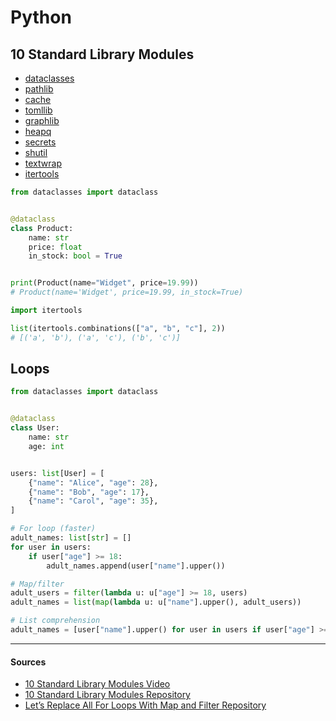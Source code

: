 # Python 

## 10 Standard Library Modules

- [dataclasses](https://docs.python.org/3/library/dataclasses.html)
- [pathlib](https://docs.python.org/3/library/pathlib.html)
- [cache](https://docs.python.org/3/library/functools.html)
- [tomllib](https://docs.python.org/3/library/tomllib.html)
- [graphlib](https://docs.python.org/3/library/graphlib.html)
- [heapq](https://docs.python.org/3/library/heapq.html)
- [secrets](https://docs.python.org/3/library/secrets.html)
- [shutil](https://docs.python.org/3/library/shutil.html)
- [textwrap](https://docs.python.org/3/library/textwrap.html)
- [itertools](https://docs.python.org/3/library/itertools.html) 

```python 
from dataclasses import dataclass


@dataclass
class Product:
    name: str
    price: float
    in_stock: bool = True


print(Product(name="Widget", price=19.99))
# Product(name='Widget', price=19.99, in_stock=True)

```
```python 
import itertools

list(itertools.combinations(["a", "b", "c"], 2))
# [('a', 'b'), ('a', 'c'), ('b', 'c')]
```

## Loops 

```python
from dataclasses import dataclass


@dataclass
class User:
    name: str
    age: int


users: list[User] = [
    {"name": "Alice", "age": 28},
    {"name": "Bob", "age": 17},
    {"name": "Carol", "age": 35},
]

# For loop (faster)
adult_names: list[str] = []
for user in users:
    if user["age"] >= 18:
        adult_names.append(user["name"].upper())

# Map/filter
adult_users = filter(lambda u: u["age"] >= 18, users)
adult_names = list(map(lambda u: u["name"].upper(), adult_users))

# List comprehension
adult_names = [user["name"].upper() for user in users if user["age"] >= 18]
```

--- 

#### Sources

- [10 Standard Library Modules Video](https://www.youtube.com/watch?v=eZ9RqnkJxsk)
- [10 Standard Library Modules Repository](https://github.com/ArjanCodes/examples/tree/main/2025/standard)
- [Let’s Replace All For Loops With Map and Filter Repository](https://github.com/ArjanCodes/examples/blob/main/2025/map/basic_example.py)
